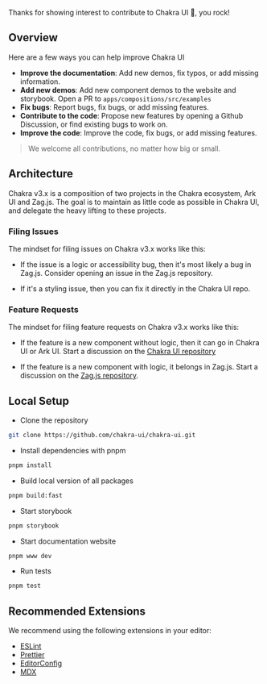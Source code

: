 Thanks for showing interest to contribute to Chakra UI 💖, you rock!

## Overview

Here are a few ways you can help improve Chakra UI

- **Improve the documentation**: Add new demos, fix typos, or add missing
  information.
- **Add new demos**: Add new component demos to the website and storybook. Open
  a PR to `apps/compositions/src/examples`
- **Fix bugs**: Report bugs, fix bugs, or add missing features.
- **Contribute to the code**: Propose new features by opening a Github
  Discussion, or find existing bugs to work on.
- **Improve the code**: Improve the code, fix bugs, or add missing features.

> We welcome all contributions, no matter how big or small.

## Architecture

Chakra v3.x is a composition of two projects in the Chakra ecosystem, Ark UI and
Zag.js. The goal is to maintain as little code as possible in Chakra UI, and
delegate the heavy lifting to these projects.

### Filing Issues

The mindset for filing issues on Chakra v3.x works like this:

- If the issue is a logic or accessibility bug, then it's most likely a bug in
  Zag.js. Consider opening an issue in the Zag.js repository.

- If it's a styling issue, then you can fix it directly in the Chakra UI repo.

### Feature Requests

The mindset for filing feature requests on Chakra v3.x works like this:

- If the feature is a new component without logic, then it can go in Chakra UI
  or Ark UI. Start a discussion on the
  [Chakra UI repository](https://github.com/chakra-ui/chakra-ui)

- If the feature is a new component with logic, it belongs in Zag.js. Start a
  discussion on the [Zag.js repository](https://github.com/chakra-ui/zag).

## Local Setup

- Clone the repository

```bash
git clone https://github.com/chakra-ui/chakra-ui.git
```

- Install dependencies with pnpm

```bash
pnpm install
```

- Build local version of all packages

```bash
pnpm build:fast
```

- Start storybook

```bash
pnpm storybook
```

- Start documentation website

```bash
pnpm www dev
```

- Run tests

```bash
pnpm test
```

## Recommended Extensions

We recommend using the following extensions in your editor:

- [ESLint](https://eslint.org/)
- [Prettier](https://prettier.io/)
- [EditorConfig](https://editorconfig.org/)
- [MDX](https://mdxjs.com/)
